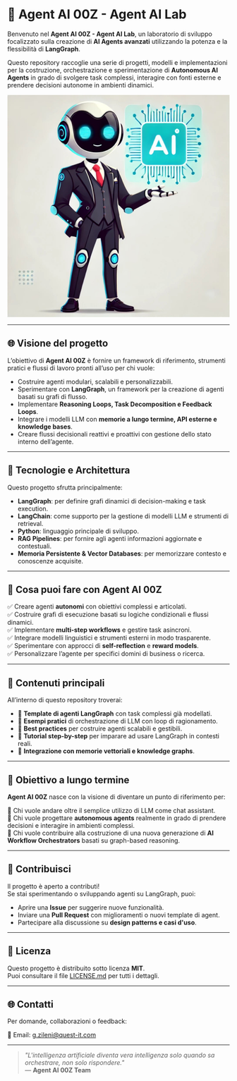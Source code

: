 # 🤖 Agent AI 00Z - Agent AI Lab

Benvenuto nel **Agent AI 00Z - Agent AI Lab**, un laboratorio di sviluppo focalizzato sulla creazione di **AI Agents avanzati** utilizzando la potenza e la flessibilità di **LangGraph**.

Questo repository raccoglie una serie di progetti, modelli e implementazioni per la costruzione, orchestrazione e sperimentazione di **Autonomous AI Agents** in grado di svolgere task complessi, interagire con fonti esterne e prendere decisioni autonome in ambienti dinamici.

![Agent AI](../agent-ai-z.jpg)

---

## 🌐 Visione del progetto

L’obiettivo di **Agent AI 00Z** è fornire un framework di riferimento, strumenti pratici e flussi di lavoro pronti all’uso per chi vuole:

- Costruire agenti modulari, scalabili e personalizzabili.
- Sperimentare con **LangGraph**, un framework per la creazione di agenti basati su grafi di flusso.
- Implementare **Reasoning Loops, Task Decomposition e Feedback Loops**.
- Integrare i modelli LLM con **memorie a lungo termine, API esterne e knowledge bases**.
- Creare flussi decisionali reattivi e proattivi con gestione dello stato interno dell’agente.

---

## 🧠 Tecnologie e Architettura

Questo progetto sfrutta principalmente:

- **LangGraph**: per definire grafi dinamici di decision-making e task execution.
- **LangChain**: come supporto per la gestione di modelli LLM e strumenti di retrieval.
- **Python**: linguaggio principale di sviluppo.
- **RAG Pipelines**: per fornire agli agenti informazioni aggiornate e contestuali.
- **Memoria Persistente & Vector Databases**: per memorizzare contesto e conoscenze acquisite.

---

## 🚀 Cosa puoi fare con Agent AI 00Z

✅ Creare agenti **autonomi** con obiettivi complessi e articolati.  
✅ Costruire grafi di esecuzione basati su logiche condizionali e flussi dinamici.  
✅ Implementare **multi-step workflows** e gestire task asincroni.  
✅ Integrare modelli linguistici e strumenti esterni in modo trasparente.  
✅ Sperimentare con approcci di **self-reflection** e **reward models**.  
✅ Personalizzare l’agente per specifici domini di business o ricerca.

---

## 📄 Contenuti principali

All’interno di questo repository troverai:

- 📌 **Template di agenti LangGraph** con task complessi già modellati.
- 📌 **Esempi pratici** di orchestrazione di LLM con loop di ragionamento.
- 📌 **Best practices** per costruire agenti scalabili e gestibili.
- 📌 **Tutorial step-by-step** per imparare ad usare LangGraph in contesti reali.
- 📌 **Integrazione con memorie vettoriali e knowledge graphs**.

---

## 🧭 Obiettivo a lungo termine

**Agent AI 00Z** nasce con la visione di diventare un punto di riferimento per:

🔹 Chi vuole andare oltre il semplice utilizzo di LLM come chat assistant.  
🔹 Chi vuole progettare **autonomous agents** realmente in grado di prendere decisioni e interagire in ambienti complessi.  
🔹 Chi vuole contribuire alla costruzione di una nuova generazione di **AI Workflow Orchestrators** basati su graph-based reasoning.

---

## 🤝 Contribuisci

Il progetto è aperto a contributi!  
Se stai sperimentando o sviluppando agenti su LangGraph, puoi:

- Aprire una **Issue** per suggerire nuove funzionalità.
- Inviare una **Pull Request** con miglioramenti o nuovi template di agent.
- Partecipare alla discussione su **design patterns e casi d'uso**.

---

## 📜 Licenza

Questo progetto è distribuito sotto licenza **MIT**.  
Puoi consultare il file [LICENSE.md](../LICENSE.md) per tutti i dettagli.

---

## 🌐 Contatti

Per domande, collaborazioni o feedback:

📩 Email: g.zileni@quest-it.com

---

> *"L'intelligenza artificiale diventa vera intelligenza solo quando sa orchestrare, non solo rispondere."*  
> — **Agent AI 00Z Team**

